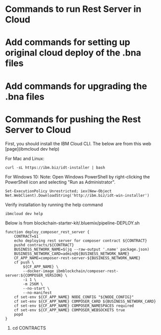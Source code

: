 # Commands to run Rest Server in Cloud

# Add commands for setting up original cloud deploy of the .bna files

# Add commands for upgrading the .bna files

# Commands for pushing the Rest Server to Cloud
First, you should install the IBM Cloud CLI.
The below are from this web [page](ibmcloud dev help)

For Mac and Linux:
```
curl -sL https://ibm.biz/idt-installer | bash
```
For Windows 10: Note: Open Windows PowerShell by right-clicking the PowerShell icon and selecting "Run as Administrator".
```
Set-ExecutionPolicy Unrestricted; iex(New-Object Net.WebClient).DownloadString('http://ibm.biz/idt-win-installer')
```

Verify installation by running the help command
```
ibmcloud dev help
```

Below is from blockchain-starter-kit/.bluemix/pipeline-DEPLOY.sh

```
function deploy_composer_rest_server {
    CONTRACT=$1
    echo deploying rest server for composer contract ${CONTRACT}
    pushd contracts/${CONTRACT}
    BUSINESS_NETWORK_NAME=$(jq --raw-output '.name' package.json)
    BUSINESS_NETWORK_CARD=admin@${BUSINESS_NETWORK_NAME}
    CF_APP_NAME=composer-rest-server-${BUSINESS_NETWORK_NAME}
    cf push \
        ${CF_APP_NAME} \
        --docker-image ibmblockchain/composer-rest-server:${COMPOSER_VERSION} \
        -i 1 \
        -m 256M \
        --no-start \
        --no-manifest
    cf set-env ${CF_APP_NAME} NODE_CONFIG "${NODE_CONFIG}"
    cf set-env ${CF_APP_NAME} COMPOSER_CARD ${BUSINESS_NETWORK_CARD}
    cf set-env ${CF_APP_NAME} COMPOSER_NAMESPACES required
    cf set-env ${CF_APP_NAME} COMPOSER_WEBSOCKETS true
    popd
}
```

1. cd CONTRACTS
